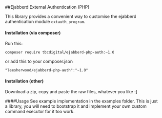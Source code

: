 ##Ejabberd External Authentication (PHP)

This library provides a convenient way to customise the ejabberd authentication module `extauth_program`. 

#### Installation (via composer)
Run this:
````
composer require tbcdigital/ejabberd-php-auth:~1.0
````

or add this to your composer.json
````
"leesherwood/ejabberd-php-auth":"~1.0"
````

#### Installation (other)
Download a zip, copy and paste the raw files, whatever you like :]

####Usage
See example implementation in the examples folder. This is just a library, you will need to bootstrap it and implement your own custom command executor for it too work.

